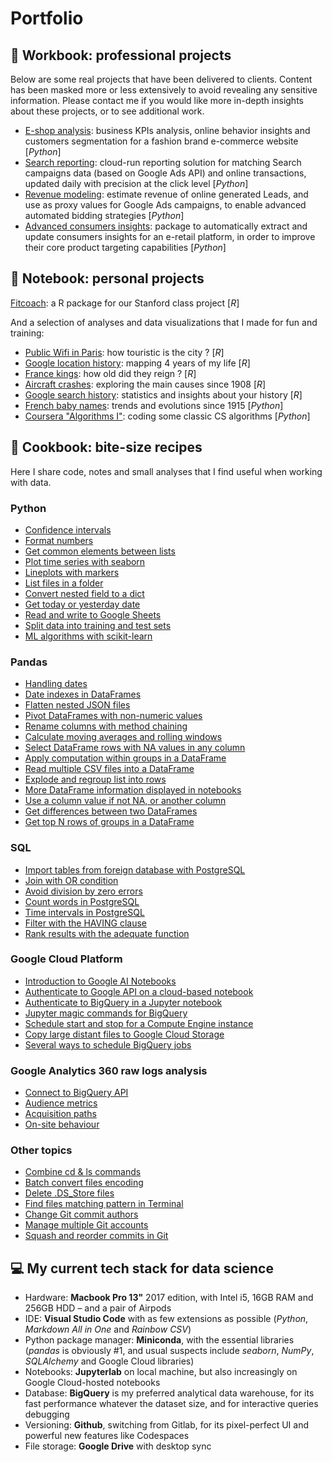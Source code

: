 # Portfolio

## 💼 Workbook: professional projects

Below are some real projects that have been delivered to clients.
Content has been masked more or less extensively to avoid revealing any sensitive information. 
Please contact me if you would like more in-depth insights about these projects, or to see additional work.

* [E-shop analysis](workbook/eshop_analysis/eshop_analysis.ipynb): business KPIs analysis, online behavior insights and customers segmentation for a fashion brand e-commerce website [_Python_]
* [Search reporting](workbook/search_reporting): cloud-run reporting solution for matching Search campaigns data (based on Google Ads API) and online transactions, updated daily with precision at the click level [_Python_]
* [Revenue modeling](workbook/revenue_modeling/revenue_modeling.ipynb): estimate revenue of online generated Leads, and use as proxy values for Google Ads campaigns, to enable advanced automated bidding strategies [_Python_]
* [Advanced consumers insights](workbook/consumers_insights/README.md): package to automatically extract and update consumers insights for an e-retail platform, in order to improve their core product targeting capabilities [_Python_]

## 📔 Notebook: personal projects

[Fitcoach](stanford_fitcoach): a R package for our Stanford class project [_R_]

And a selection of analyses and data visualizations that I made for fun and training:
* [Public Wifi in Paris](notebook/wifi_paris/wifi_paris.md): how touristic is the city ? [_R_]
* [Google location history](notebook/location_history/location_history.md): mapping 4 years of my life [_R_]
* [France kings](notebook/france_kings/france_kings.md): how old did they reign ? [_R_]
* [Aircraft crashes](notebook/aircrafts_crashes/aircraft_crashes.md): exploring the main causes since 1908 [_R_]
* [Google search history](notebook/ghistory): statistics and insights about your history [_R_]
* [French baby names](notebook/french_baby_names/french_baby_names.ipynb): trends and evolutions since 1915 [_Python_]
* [Coursera "Algorithms I"](notebook/coursera_algorithms/coursera_algorithms_1.ipynb): coding some classic CS algorithms [_Python_]

## 🍪 Cookbook: bite-size recipes

Here I share code, notes and small analyses that I find useful when working with data.

### Python

* [Confidence intervals](cookbook/python_confidence_intervals.ipynb)
* [Format numbers](cookbook/python_format_numbers.ipynb)
* [Get common elements between lists](cookbook/python_list_intersection.ipynb)
* [Plot time series with seaborn](cookbook/python_plotting_time_series.ipynb)
* [Lineplots with markers](cookbook/python_seaborn_lineplot_markers.ipynb)
* [List files in a folder](cookbook/python_files_in_folder.md)
* [Convert nested field to a dict](cookbook/python_convert_to_dict.ipynb)
* [Get today or yesterday date](cookbook/python_date_today.ipynb)
* [Read and write to Google Sheets](cookbook/python_google_sheets.ipynb)
* [Split data into training and test sets](cookbook/python_split_train_test.ipynb)
* [ML algorithms with scikit-learn](cookbook/python_scikit_learn.ipynb)

### Pandas

* [Handling dates](cookbook/pandas_datetime.ipynb)
* [Date indexes in DataFrames](cookbook/pandas_datetime_index.ipynb)
* [Flatten nested JSON files](cookbook/pandas_flatten_json.ipynb)
* [Pivot DataFrames with non-numeric values](cookbook/pandas_pivot.ipynb)
* [Rename columns with method chaining](cookbook/pandas_rename_columns.ipynb)
* [Calculate moving averages and rolling windows](cookbook/pandas_rolling_windows.ipynb)
* [Select DataFrame rows with NA values in any column](cookbook/pandas_select_null.ipynb)
* [Apply computation within groups in a DataFrame](cookbook/pandas_transform.ipynb)
* [Read multiple CSV files into a DataFrame](cookbook/pandas_multiple_csv_df.md)
* [Explode and regroup list into rows](cookbook/pandas_explode_rows.ipynb)
* [More DataFrame information displayed in notebooks](cookbook/pandas_max_display.ipynb)
* [Use a column value if not NA, or another column](cookbook/pandas_null_else.ipynb)
* [Get differences between two DataFrames](cookbook/pandas_diff_dataframes.ipynb)
* [Get top N rows of groups in a DataFrame](cookbook/pandas_top_rows.ipynb)

### SQL

* [Import tables from foreign database with PostgreSQL](cookbook/sql_foreign_data_wrapper.md)
* [Join with OR condition](cookbook/sql_join_or.md)
* [Avoid division by zero errors](cookbook/sql_nullif.md)
* [Count words in PostgreSQL](cookbook/sql_count_words.md)
* [Time intervals in PostgreSQL](cookbook/postgresql_datediff.md)
* [Filter with the HAVING clause](cookbook/sql_having.md)
* [Rank results with the adequate function](cookbook/sql_rank.md)


### Google Cloud Platform

* [Introduction to Google AI Notebooks](cookbook/gcp_ai_notebooks.md)
* [Authenticate to Google API on a cloud-based notebook](cookbook/gcp_remote_auth.ipynb)
* [Authenticate to BigQuery in a Jupyter notebook](cookbook/gcp_bigquery_authenticate.ipynb)
* [Jupyter magic commands for BigQuery](cookbook/gcp_bigquery_magic_commands.ipynb)
* [Schedule start and stop for a Compute Engine instance](cookbook/gcp_schedule_vm.md)
* [Copy large distant files to Google Cloud Storage](cookbook/gcp_cloud_storage_from_url.md)
* [Several ways to schedule BigQuery jobs](cookbook/gcp_bigquery_schedule.md)

### Google Analytics 360 raw logs analysis

* [Connect to BigQuery API](cookbook/ga360_connect_bigquery.ipynb)
* [Audience metrics](cookbook/ga360_audience.ipynb)
* [Acquisition paths](cookbook/ga360_acquisition_paths.ipynb)
* [On-site behaviour](cookbook/ga360_onsite.ipynb)

### Other topics

* [Combine cd & ls commands](cookbook/cli_combine_cd_ls.md)
* [Batch convert files encoding](cookbook/cli_convert_encoding.md)
* [Delete .DS_Store files](cookbook/cli_delete_ds_store.md)
* [Find files matching pattern in Terminal](cookbook/cli_find_files_pattern.md)
* [Change Git commit authors](cookbook/git_change_commit_users.md)
* [Manage multiple Git accounts](cookbook/git_multiple_config.md)
* [Squash and reorder commits in Git](cookbook/git_rebase.md)

## 💻 My current tech stack for data science

- Hardware: **Macbook Pro 13"** 2017 edition, with Intel i5, 16GB RAM and 256GB HDD – and a pair of Airpods
- IDE: **Visual Studio Code** with as few extensions as possible (*Python*, *Markdown All in One* and *Rainbow CSV*)
- Python package manager: **Miniconda**, with the essential libraries (*pandas* is obviously #1, and usual suspects include *seaborn*, *NumPy*, *SQLAlchemy* and Google Cloud libraries)
- Notebooks: **Jupyterlab** on local machine, but also increasingly on Google Cloud-hosted notebooks
- Database: **BigQuery** is my preferred analytical data warehouse, for its fast performance whatever the dataset size, and for interactive queries debugging
- Versioning: **Github**, switching from Gitlab, for its pixel-perfect UI and powerful new features like Codespaces
- File storage: **Google Drive** with desktop sync
